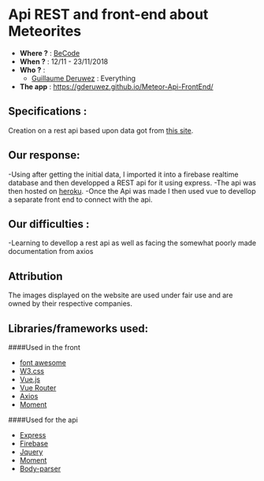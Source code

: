 # Api REST and front-end about Meteorites
- **Where ?** : [BeCode](https://becode.org/)
- **When ?** : 12/11 - 23/11/2018
- **Who ?** :
  - [Guillaume Deruwez](https://github.com/gderuwez) : Everything
- **The app** : https://gderuwez.github.io/Meteor-Api-FrontEnd/


## Specifications :
Creation on a rest api based upon data got from [this site](https://github.com/jdorfman/awesome-json-datasets#nasa).

## Our response:
-Using after getting the initial data, I imported it into a firebase realtime database and then developped a REST api for it using express.
-The api was then hosted on [heroku](https://limitless-peak-14538.herokuapp.com/meteor/).
-Once the Api was made I then used vue to devellop a separate front end to connect with the api.


## Our difficulties :
-Learning to devellop a rest api as well as facing the somewhat poorly made documentation from axios

## Attribution
The images displayed on the website are used under fair use and are owned by their respective companies.

## Libraries/frameworks used:
####Used in the front
- [font awesome](https://fontawesome.com/)
- [W3.css](https://www.w3schools.com/w3css/default.asp)
- [Vue.js](https://vuejs.org/)
- [Vue Router](https://router.vuejs.org/)
- [Axios](https://github.com/axios/axios)
- [Moment](https://momentjs.com/)

####Used for the api
- [Express](https://expressjs.com/)
- [Firebase](https://firebase.google.com/)
- [Jquery](https://jquery.com/)
- [Moment](https://momentjs.com/)
- [Body-parser](https://www.npmjs.com/package/body-parser)
